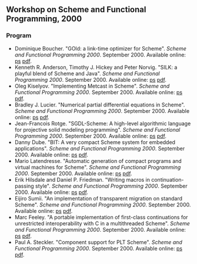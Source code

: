 ## Workshop on Scheme and Functional Programming, 2000

### Program

  * Dominique Boucher. "GOld: a link-time optimizer for Scheme". _Scheme and Functional Programming 2000_. September 2000. Available online: [ps](https://raw.githubusercontent.com/scheme-live/library.readscheme.org/master/repository.readscheme.org/ftp/papers/sw2000/boucher.ps.gz) [pdf](https://raw.githubusercontent.com/scheme-live/library.readscheme.org/master/repository.readscheme.org/ftp/papers/sw2000/boucher.pdf).
  * Kenneth R. Anderson, Timothy J. Hickey and Peter Norvig. "SILK: a playful blend of Scheme and Java". _Scheme and Functional Programming 2000_. September 2000. Available online: [ps](https://raw.githubusercontent.com/scheme-live/library.readscheme.org/master/repository.readscheme.org/ftp/papers/sw2000/anderson.ps.gz) [pdf](https://raw.githubusercontent.com/scheme-live/library.readscheme.org/master/repository.readscheme.org/ftp/papers/sw2000/anderson.pdf).
  * Oleg Kiselyov. "Implementing Metcast in Scheme". _Scheme and Functional Programming 2000_. September 2000. Available online: [ps](https://raw.githubusercontent.com/scheme-live/library.readscheme.org/master/repository.readscheme.org/ftp/papers/sw2000/oleg.ps.gz) [pdf](https://raw.githubusercontent.com/scheme-live/library.readscheme.org/master/repository.readscheme.org/ftp/papers/sw2000/oleg.pdf).
  * Bradley J. Lucier. "Numerical partial differential equations in Scheme". _Scheme and Functional Programming 2000_. September 2000. Available online: [ps](https://raw.githubusercontent.com/scheme-live/library.readscheme.org/master/repository.readscheme.org/ftp/papers/sw2000/lucier.ps.gz) [pdf](https://raw.githubusercontent.com/scheme-live/library.readscheme.org/master/repository.readscheme.org/ftp/papers/sw2000/lucier.pdf).
  * Jean-Francois Rotge. "SGDL-Scheme: A high-level algorithmic language for projective solid modeling programming". _Scheme and Functional Programming 2000_. September 2000. Available online: [ps](https://raw.githubusercontent.com/scheme-live/library.readscheme.org/master/repository.readscheme.org/ftp/papers/sw2000/rotge.ps.gz) [pdf](https://raw.githubusercontent.com/scheme-live/library.readscheme.org/master/repository.readscheme.org/ftp/papers/sw2000/rotge.pdf).
  * Danny Dube. "BIT: A very compact Scheme system for embedded applications". _Scheme and Functional Programming 2000_. September 2000. Available online: [ps](https://raw.githubusercontent.com/scheme-live/library.readscheme.org/master/repository.readscheme.org/ftp/papers/sw2000/dube.ps.gz) [pdf](https://raw.githubusercontent.com/scheme-live/library.readscheme.org/master/repository.readscheme.org/ftp/papers/sw2000/dube.pdf).
  * Mario Latendresse. "Automatic generation of compact programs and virtual machines for Scheme". _Scheme and Functional Programming 2000_. September 2000. Available online: [ps](https://raw.githubusercontent.com/scheme-live/library.readscheme.org/master/repository.readscheme.org/ftp/papers/sw2000/latendresse.ps.gz) [pdf](https://raw.githubusercontent.com/scheme-live/library.readscheme.org/master/repository.readscheme.org/ftp/papers/sw2000/latendresse.pdf).
  * Erik Hilsdale and Daniel P. Friedman. "Writing macros in continuation-passing style". _Scheme and Functional Programming 2000_. September 2000. Available online: [ps](https://raw.githubusercontent.com/scheme-live/library.readscheme.org/master/repository.readscheme.org/ftp/papers/sw2000/hilsdale.ps.gz) [pdf](https://raw.githubusercontent.com/scheme-live/library.readscheme.org/master/repository.readscheme.org/ftp/papers/sw2000/hilsdale.pdf).
  * Eijiro Sumii. "An implementation of transparent migration on standard Scheme". _Scheme and Functional Programming 2000_. September 2000. Available online: [ps](https://raw.githubusercontent.com/scheme-live/library.readscheme.org/master/repository.readscheme.org/ftp/papers/sw2000/sumii.ps.gz) [pdf](https://raw.githubusercontent.com/scheme-live/library.readscheme.org/master/repository.readscheme.org/ftp/papers/sw2000/sumii.pdf).
  * Marc Feeley. "A portable implementation of first-class continuations for unrestricted interoperability with C in a multithreaded Scheme". _Scheme and Functional Programming 2000_. September 2000. Available online: [ps](https://raw.githubusercontent.com/scheme-live/library.readscheme.org/master/repository.readscheme.org/ftp/papers/sw2000/feeley.ps.gz) [pdf](https://raw.githubusercontent.com/scheme-live/library.readscheme.org/master/repository.readscheme.org/ftp/papers/sw2000/feeley.pdf).
  * Paul A. Steckler. "Component support for PLT Scheme". _Scheme and Functional Programming 2000_. September 2000. Available online: [ps](https://raw.githubusercontent.com/scheme-live/library.readscheme.org/master/repository.readscheme.org/ftp/papers/sw2000/steckler.ps.gz) [pdf](https://raw.githubusercontent.com/scheme-live/library.readscheme.org/master/repository.readscheme.org/ftp/papers/sw2000/steckler.pdf).
